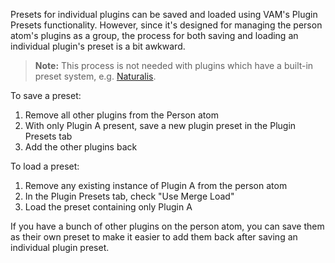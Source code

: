 Presets for individual plugins can be saved and loaded using VAM's Plugin Presets functionality. However, since it's designed for managing the person atom's plugins as a group, the process for both saving and loading an individual plugin's preset is a bit awkward.

> **Note:** This process is not needed with plugins which have a built-in preset system, e.g. [Naturalis](/docs/naturalis).

To save a preset:

1. Remove all other plugins from the Person atom
2. With only Plugin A present, save a new plugin preset in the Plugin Presets tab
3. Add the other plugins back

To load a preset:

1. Remove any existing instance of Plugin A from the person atom
2. In the Plugin Presets tab, check "Use Merge Load"
3. Load the preset containing only Plugin A

If you have a bunch of other plugins on the person atom, you can save them as their own preset to make it easier to add them back after saving an individual plugin preset.
